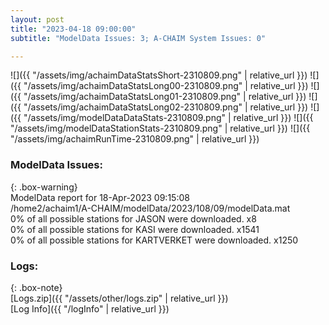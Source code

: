 ```yaml
---
layout: post
title: "2023-04-18 09:00:00"
subtitle: "ModelData Issues: 3; A-CHAIM System Issues: 0"

---
```


![]({{ "/assets/img/achaimDataStatsShort-2310809.png" | relative_url }})
![]({{ "/assets/img/achaimDataStatsLong00-2310809.png" | relative_url }})
![]({{ "/assets/img/achaimDataStatsLong01-2310809.png" | relative_url }})
![]({{ "/assets/img/achaimDataStatsLong02-2310809.png" | relative_url }})
![]({{ "/assets/img/modelDataDataStats-2310809.png" | relative_url }})
![]({{ "/assets/img/modelDataStationStats-2310809.png" | relative_url }})
![]({{ "/assets/img/achaimRunTime-2310809.png" | relative_url }})


### ModelData Issues:  
  
{: .box-warning}  
 ModelData report for 18-Apr-2023 09:15:08   
 /home2/achaim1/A-CHAIM/modelData/2023/108/09/modelData.mat   
 0% of all possible stations for JASON were downloaded. x8   
 0% of all possible stations for KASI were downloaded. x1541   
 0% of all possible stations for KARTVERKET were downloaded. x1250   
  


### Logs:  
  
{: .box-note}  
[Logs.zip]({{ "/assets/other/logs.zip" | relative_url }})  
[Log Info]({{ "/logInfo" | relative_url }})  
